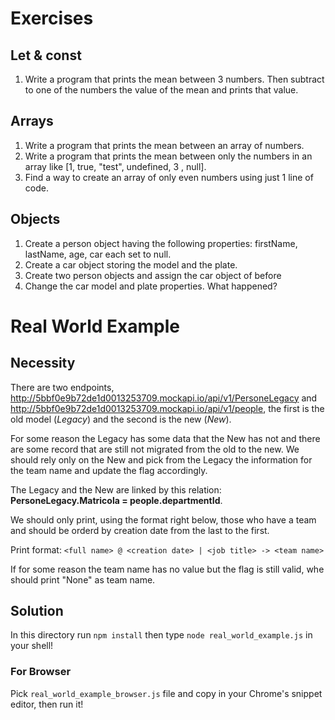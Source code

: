 # Exercises

## Let & const
1. Write a program that prints the mean between 3 numbers. Then subtract to one of the numbers the value of the mean and prints that value.

## Arrays
1. Write a program that prints the mean between an array of numbers.
2. Write a program that prints the mean between only the numbers in an array like [1, true, "test", undefined, 3 , null].
3. Find a way to create an array of only even numbers using just 1 line of code.

## Objects
1. Create a person object having the following properties: firstName, lastName, age, car each set to null.
2. Create a car object storing the model and the plate.
3. Create two person objects and assign the car object of before
4. Change the car model and plate properties. What happened?

# Real World Example

## Necessity
There are two endpoints, http://5bbf0e9b72de1d0013253709.mockapi.io/api/v1/PersoneLegacy and http://5bbf0e9b72de1d0013253709.mockapi.io/api/v1/people, the first is the old model (*Legacy*) and the second is the new (*New*).

For some reason the Legacy has some data that the New has not and there are some record that are still not migrated from the old to the new. We should rely only on the New and pick from the Legacy the information for the team name and update the flag accordingly.

The Legacy and the New are linked by this relation: **PersoneLegacy.Matricola = people.departmentId**.

We should only print, using the format right below, those who have a team and should be orderd by creation date from the last to the first.

Print format: `<full name> @ <creation date> | <job title> -> <team name>`

If for some reason the team name has no value but the flag is still valid, whe should print "None" as team name.

## Solution
In this directory run `npm install` then type `node real_world_example.js` in your shell!

### For Browser
Pick `real_world_example_browser.js` file and copy in your Chrome's snippet editor, then run it!